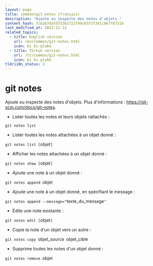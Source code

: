 ```yaml
---
layout: page
title: common/git-notes (français)
description: "Ajoute ou inspecte des notes d'objets."
content_hash: fcb167dafd75361722799c0373f341c967f67316
last_modified_at: 2023-11-12
related_topics:
  - title: English version
    url: /en/common/git-notes.html
    icon: bi bi-globe
  - title: Türkçe version
    url: /tr/common/git-notes.html
    icon: bi bi-globe
tldri18n_status: 2
---
```

# git notes

Ajoute ou inspecte des notes d'objets.
Plus d'informations : <https://git-scm.com/docs/git-notes>.

- Lister toutes les notes et leurs objets rattachés :

`git notes list`

- Lister toutes les notes attachées à un objet donné :

`git notes list [`<span class="tldr-var badge badge-pill bg-dark-lm bg-white-dm text-white-lm text-dark-dm font-weight-bold">objet</span>`]`

- Afficher les notes attachées à un objet donné :

`git notes show [`<span class="tldr-var badge badge-pill bg-dark-lm bg-white-dm text-white-lm text-dark-dm font-weight-bold">objet</span>`]`

- Ajoute une note à un objet donné :

`git notes append `<span class="tldr-var badge badge-pill bg-dark-lm bg-white-dm text-white-lm text-dark-dm font-weight-bold">objet</span>

- Ajoute une note à un objet donné, en spécifiant le message :

`git notes append --message="`<span class="tldr-var badge badge-pill bg-dark-lm bg-white-dm text-white-lm text-dark-dm font-weight-bold">texte_du_message</span>`"`

- Édite une note existante :

`git notes edit [`<span class="tldr-var badge badge-pill bg-dark-lm bg-white-dm text-white-lm text-dark-dm font-weight-bold">objet</span>`]`

- Copie la note d'un objet vers un autre :

`git notes copy `<span class="tldr-var badge badge-pill bg-dark-lm bg-white-dm text-white-lm text-dark-dm font-weight-bold">objet_source</span>` `<span class="tldr-var badge badge-pill bg-dark-lm bg-white-dm text-white-lm text-dark-dm font-weight-bold">objet_cible</span>

- Supprime toutes les notes d'un objet donné :

`git notes remove `<span class="tldr-var badge badge-pill bg-dark-lm bg-white-dm text-white-lm text-dark-dm font-weight-bold">objet</span>
